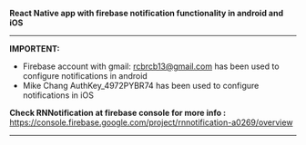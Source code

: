 **React Native app with firebase notification functionality in android and iOS**
***

**IMPORTENT:**
 - Firebase account with gmail: rcbrcb13@gmail.com has been used to configure notifications in android
 - Mike Chang AuthKey_4972PYBR74 has been used to configure notifications in iOS
 
 **Check RNNotification at firebase console for more info :** https://console.firebase.google.com/project/rnnotification-a0269/overview

***
